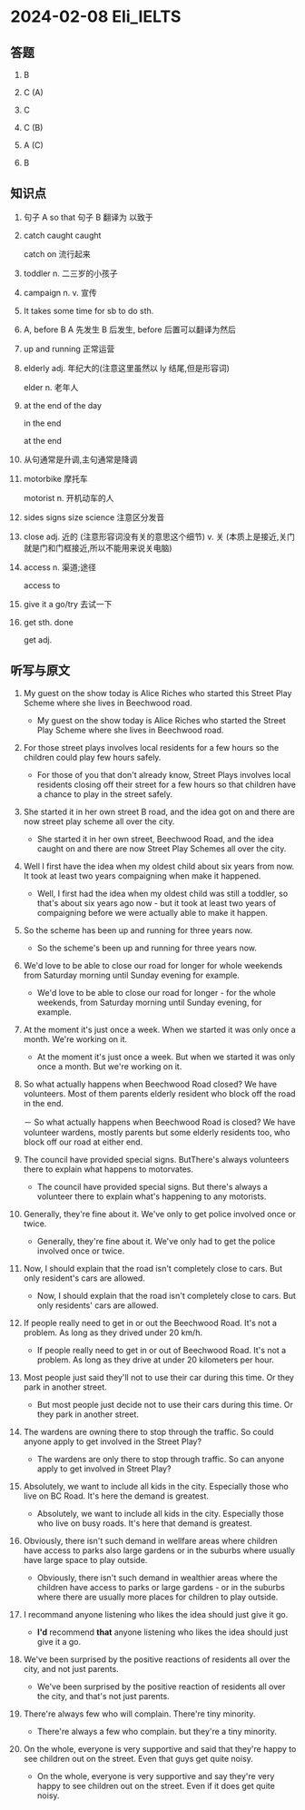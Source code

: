 # 2024-02-08 Eli_IELTS

## 答题

1. B

2. C (A)

3. C

4. C (B)

5. A (C)

6. B

## 知识点

1. 句子 A so that 句子 B 翻译为 以致于

2. catch caught caught

   catch on 流行起来

3. toddler n. 二三岁的小孩子

4. campaign n. v. 宣传

5. It takes some time for sb to do sth.

6. A, before B A 先发生 B 后发生, before 后置可以翻译为然后

7. up and running 正常运营

8. elderly adj. 年纪大的(注意这里虽然以 ly 结尾,但是形容词)

   elder n. 老年人

9. at the end of the day

   in the end

   at the end

10. 从句通常是升调,主句通常是降调

11. motorbike 摩托车

    motorist n. 开机动车的人

12. sides signs size science 注意区分发音

13. close adj. 近的 (注意形容词没有关的意思这个细节) v. 关 (本质上是接近,关门就是门和门框接近,所以不能用来说关电脑)

14. access n. 渠道;途径

    access to

15. give it a go/try 去试一下

16. get sth. done

    get adj.

## 听写与原文

1. My guest on the show today is Alice Riches who started this Street Play Scheme where she lives in Beechwood road.

   - My guest on the show today is Alice Riches who started the Street Play Scheme where she lives in Beechwood road.

2. For those street plays involves local residents for a few hours so the children could play few hours safely.

   - For those of you that don't already know, Street Plays involves local residents closing off their street for a few hours so that children have a chance to play in the street safely.

3. She started it in her own street B road, and the idea got on and there are now street play scheme all over the city.

   - She started it in her own street, Beechwood Road, and the idea caught on and there are now Street Play Schemes all over the city.

4. Well I first have the idea when my oldest child about six years from now. It took at least two years compaigning when make it happened.

   - Well, I first had the idea when my oldest child was still a toddler, so that's about six years ago now - but it took at least two years of compaigning before we were actually able to make it happen.

5. So the scheme has been up and running for three years now.

   - So the scheme's been up and running for three years now.

6. We'd love to be able to close our road for longer for whole weekends from Saturday morning until Sunday evening for example.

   - We'd love to be able to close our road for longer - for the whole weekends, from Saturday morning until Sunday evening, for example.

7. At the moment it's just once a week. When we started it was only once a month. We're working on it.

   - At the moment it's just once a week. But when we started it was only once a month. But we're working on it.

8. So what actually happens when Beechwood Road closed? We have volunteers. Most of them parents elderly resident who block off the road in the end.

   － So what actually happens when Beechwood Road is closed? We have volunteer wardens, mostly parents but some elderly residents too, who block off our road at either end.

9. The council have provided special signs. ButThere's always volunteers there to explain what happens to motorvates.

   - The council have provided special signs. But there's always a volunteer there to explain what's happening to any motorists.

10. Generally, they're fine about it. We've only to get police involved once or twice.

    - Generally, they're fine about it. We've only had to get the police involved once or twice.

11. Now, I should explain that the road isn't completely close to cars. But only resident's cars are allowed.

    - Now, I should explain that the road isn't completely close to cars. But only residents' cars are allowed.

12. If people really need to get in or out the Beechwood Road. It's not a problem. As long as they drived under 20 km/h.

    - If people really need to get in or out of Beechwood Road. It's not a problem. As long as they drive at under 20 kilometers per hour.

13. Most people just said they'll not to use their car during this time. Or they park in another street.

    - But most people just decide not to use their cars during this time. Or they park in another street.

14. The wardens are owning there to stop through the traffic. So could anyone apply to get involved in the Street Play?

    - The wardens are only there to stop through traffic. So can anyone apply to get involved in Street Play?

15. Absolutely, we want to include all kids in the city. Especially those who live on BC Road. It's here the demand is greatest.

    - Absolutely, we want to include all kids in the city. Especially those who live on busy roads. It's here that demand is greatest.

16. Obviously, there isn't such demand in wellfare areas where children have access to parks also large gardens or in the suburbs where usually have large space to play outside.

    - Obviously, there isn't such demand in wealthier areas where the children have access to parks or large gardens - or in the suburbs where there are usually more places for children to play outside.

17. I recommand anyone listening who likes the idea should just give it go.

    - **I'd** recommend **that** anyone listening who likes the idea should just give it a go.

18. We've been surprised by the positive reactions of residents all over the city, and not just parents.

    - We've been surprised by the positive reaction of residents all over the city, and that's not just parents.

19. There're always few who will complain. There're tiny minority.

    - There're always a few who complain. but they're a tiny minority.

20. On the whole, everyone is very supportive and said that they're happy to see children out on the street. Even that guys get quite noisy.

    - On the whole, everyone is very supportive and say they're very happy to see children out on the street. Even if it does get quite noisy.
